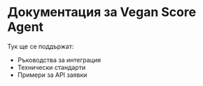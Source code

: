 # Документация за Vegan Score Agent

Тук ще се поддържат:
- Ръководства за интеграция
- Технически стандарти
- Примери за API заявки